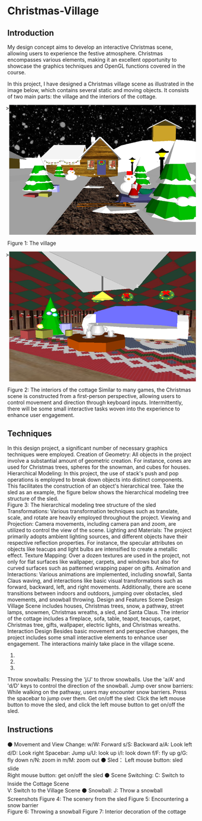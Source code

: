 # Christmas-Village

## Introduction 
My design concept aims to develop an interactive Christmas scene, allowing users 
to experience the festive atmosphere. Christmas encompasses various elements, making it an 
excellent opportunity to showcase the graphics techniques and OpenGL functions covered in 
the course. 

In this project, I have designed a Christmas village scene as illustrated in the image below, 
which contains several static and moving objects. It consists of two main parts: the village and 
the interiors of the cottage. 
 <div style="display: flex; justify-content: center;">>
    <img src="figures/fig1.png" width="800" height="350" alt="fig1">
</div>

Figure 1: The village 
 <div style="display: flex; justify-content: center;">>
    <img src="figures/fig2.png" width="800" height="350" alt="fig2">

</div>

Figure 2: The interiors of the cottage 
Similar to many games, the Christmas scene is constructed from a first-person perspective, 
allowing users to control movement and direction through keyboard inputs. Intermittently, 
there will be some small interactive tasks woven into the experience to enhance user 
engagement. 


## Techniques 
In this design project, a significant number of necessary graphics techniques were employed. 
Creation of Geometry: All objects in the project involve a substantial amount of geometric 
creation. For instance, cones are used for Christmas trees, spheres for the snowman, and 
cubes for houses. 
Hierarchical Modeling: In this project, the use of stack's push and pop operations is 
employed to break down objects into distinct components. This facilitates the construction of 
an object's hierarchical tree. Take the sled as an example, the figure below shows the 
hierarchical modeling tree structure of the sled.  
Figure 3: The hierarchical modeling tree structure of the sled 
Transformations: Various transformation techniques such as translate, scale, and rotate are 
heavily employed throughout the project. 
Viewing and Projection: Camera movements, including camera pan and zoom, are utilized 
to control the view of the scene. 
Lighting and Materials: The project primarily adopts ambient lighting sources, and different 
objects have their respective reflection properties. For instance, the specular attributes on 
objects like teacups and light bulbs are intensified to create a metallic effect. 
Texture Mapping: Over a dozen textures are used in the project, not only for flat surfaces 
like wallpaper, carpets, and windows but also for curved surfaces such as patterned wrapping 
paper on gifts. 
Animation and Interactions: Various animations are implemented, including snowfall, Santa 
Claus waving, and interactions like basic visual transformations such as forward, backward, 
left, and right movements. Additionally, there are scene transitions between indoors and 
outdoors, jumping over obstacles, sled movements, and snowball throwing. 
Design and Features 
Scene Design 
Village Scene includes houses, Christmas trees, snow, a pathway, street lamps, snowmen, 
Christmas wreaths, a sled, and Santa Claus. 
The interior of the cottage includes a fireplace, sofa, table, teapot, teacups, carpet, Christmas 
tree, gifts, wallpaper, electric lights, and Christmas wreaths. 
Interaction Design 
Besides basic movement and perspective changes, the project includes some small interactive 
elements to enhance user engagement. The interactions mainly take place in the village scene. 
 
1. 
2. 
3. 
Throw snowballs: Pressing the 'j/J' to throw snowballs. Use the 'a/A' and 'd/D' keys to 
control the direction of the snowball. 
Jump over snow barriers: While walking on the pathway, users may encounter snow 
barriers. Press the spacebar to jump over them. 
Get on/off the sled: Click the left mouse button to move the sled, and click the left 
mouse button to get on/off the sled.


## Instructions 
⚫ Movement and View Change: 
w/W: Forward  s/S: Backward  a/A: Look left  d/D: Look right  Spacebar: Jump 
u/U: look up  i/I: look down  f/F: fly up  g/G: fly down  n/N: zoom in  m/M: zoom out 
⚫ Sled： 
Left mouse button: sled slide    
Right mouse button: get on/off the sled 
⚫ Scene Switching: 
C: Switch to Inside the Cottage Scene    
V: Switch to the Village Scene 
⚫ Snowball: 
J: Throw a snowball 
Screenshots 
Figure 4: The scenery from the sled 
Figure 5: Encountering a snow barrier             
Figure 6: Throwing a snowball 
Figure 7: Interior decoration of the cottage
